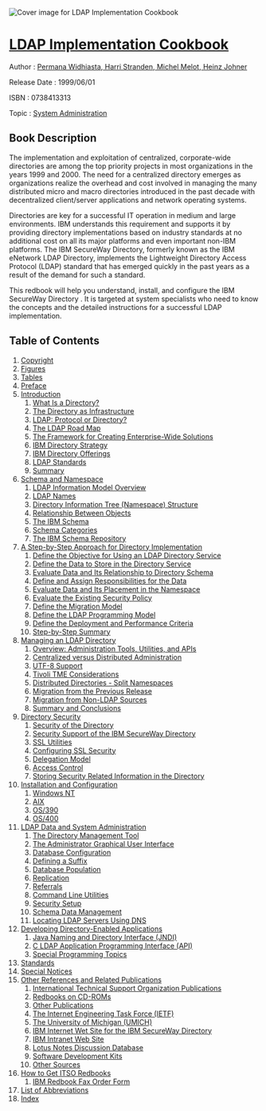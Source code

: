 ![Cover image for LDAP Implementation Cookbook](https://imgdetail.ebookreading.net/cover/cover/system_admin/EB0738413313.jpg)

[LDAP Implementation Cookbook](https://ebookreading.net/view/book/LDAP+Implementation+Cookbook-EB0738413313_1.html "LDAP Implementation Cookbook")
====================================================================================================================

Author : [Permana Widhiasta](https://ebookreading.net/search/author/Permana+Widhiasta),[ Harri Stranden](https://ebookreading.net/search/author/+Harri+Stranden),[ Michel Melot](https://ebookreading.net/search/author/+Michel+Melot),[ Heinz Johner](https://ebookreading.net/search/author/+Heinz+Johner)

Release Date : 1999/06/01

ISBN : 0738413313

Topic : [System Administration](https://ebookreading.net/search/category/system-administration)

Book Description
-----------------

The implementation and exploitation of centralized, corporate-wide directories are among the top priority projects in most organizations in the years 1999 and 2000. The need for a centralized directory emerges as organizations realize the overhead and cost involved in managing the many distributed micro and macro directories introduced in the past decade with decentralized client/server applications and network operating systems.
 		
 Directories are key for a successful IT operation in medium and large environments. IBM understands this requirement and supports it by providing directory implementations based on industry standards at no additional cost on all its major platforms and even important non-IBM platforms. The IBM SecureWay Directory, formerly known as the IBM eNetwork LDAP Directory, implements the Lightweight Directory Access Protocol (LDAP) standard that has emerged quickly in the past years as a result of the demand for such a standard.
 		
 This redbook will help you understand, install, and configure the IBM SecureWay Directory . It is targeted at system specialists who need to know the concepts and the detailed instructions for a successful LDAP implementation.
              
Table of Contents
-----------------

1. [Copyright](https://ebookreading.net/view/book/LDAP+Implementation+Cookbook-EB0738413313_1.html)
1. [Figures](https://ebookreading.net/view/book/LDAP+Implementation+Cookbook-EB0738413313_2.html)
1. [Tables](https://ebookreading.net/view/book/LDAP+Implementation+Cookbook-EB0738413313_3.html)
1. [Preface](https://ebookreading.net/view/book/LDAP+Implementation+Cookbook-EB0738413313_4.html)
1. [Introduction](https://ebookreading.net/view/book/LDAP+Implementation+Cookbook-EB0738413313_5.html)
    1. [What Is a Directory?](https://ebookreading.net/view/book/LDAP+Implementation+Cookbook-EB0738413313_6.html)
    1. [The Directory as Infrastructure](https://ebookreading.net/view/book/LDAP+Implementation+Cookbook-EB0738413313_7.html)
    1. [LDAP: Protocol or Directory?](https://ebookreading.net/view/book/LDAP+Implementation+Cookbook-EB0738413313_8.html)
    1. [The LDAP Road Map](https://ebookreading.net/view/book/LDAP+Implementation+Cookbook-EB0738413313_9.html)
    1. [The Framework for Creating Enterprise-Wide Solutions](https://ebookreading.net/view/book/LDAP+Implementation+Cookbook-EB0738413313_10.html)
    1. [IBM Directory Strategy](https://ebookreading.net/view/book/LDAP+Implementation+Cookbook-EB0738413313_11.html)
    1. [IBM Directory Offerings](https://ebookreading.net/view/book/LDAP+Implementation+Cookbook-EB0738413313_12.html)
    1. [LDAP Standards](https://ebookreading.net/view/book/LDAP+Implementation+Cookbook-EB0738413313_13.html)
    1. [Summary](https://ebookreading.net/view/book/LDAP+Implementation+Cookbook-EB0738413313_14.html)
1. [Schema and Namespace](https://ebookreading.net/view/book/LDAP+Implementation+Cookbook-EB0738413313_15.html)
    1. [LDAP Information Model Overview](https://ebookreading.net/view/book/LDAP+Implementation+Cookbook-EB0738413313_16.html)
    1. [LDAP Names](https://ebookreading.net/view/book/LDAP+Implementation+Cookbook-EB0738413313_17.html)
    1. [Directory Information Tree (Namespace) Structure](https://ebookreading.net/view/book/LDAP+Implementation+Cookbook-EB0738413313_18.html)
    1. [Relationship Between Objects](https://ebookreading.net/view/book/LDAP+Implementation+Cookbook-EB0738413313_19.html)
    1. [The IBM Schema](https://ebookreading.net/view/book/LDAP+Implementation+Cookbook-EB0738413313_20.html)
    1. [Schema Categories](https://ebookreading.net/view/book/LDAP+Implementation+Cookbook-EB0738413313_21.html)
    1. [The IBM Schema Repository](https://ebookreading.net/view/book/LDAP+Implementation+Cookbook-EB0738413313_22.html)
1. [A Step-by-Step Approach for Directory Implementation](https://ebookreading.net/view/book/LDAP+Implementation+Cookbook-EB0738413313_23.html)
    1. [Define the Objective for Using an LDAP Directory Service](https://ebookreading.net/view/book/LDAP+Implementation+Cookbook-EB0738413313_24.html)
    1. [Define the Data to Store in the Directory Service](https://ebookreading.net/view/book/LDAP+Implementation+Cookbook-EB0738413313_25.html)
    1. [Evaluate Data and Its Relationship to Directory Schema](https://ebookreading.net/view/book/LDAP+Implementation+Cookbook-EB0738413313_26.html)
    1. [Define and Assign Responsibilities for the Data](https://ebookreading.net/view/book/LDAP+Implementation+Cookbook-EB0738413313_27.html)
    1. [Evaluate Data and Its Placement in the Namespace](https://ebookreading.net/view/book/LDAP+Implementation+Cookbook-EB0738413313_28.html)
    1. [Evaluate the Existing Security Policy](https://ebookreading.net/view/book/LDAP+Implementation+Cookbook-EB0738413313_29.html)
    1. [Define the Migration Model](https://ebookreading.net/view/book/LDAP+Implementation+Cookbook-EB0738413313_30.html)
    1. [Define the LDAP Programming Model](https://ebookreading.net/view/book/LDAP+Implementation+Cookbook-EB0738413313_31.html)
    1. [Define the Deployment and Performance Criteria](https://ebookreading.net/view/book/LDAP+Implementation+Cookbook-EB0738413313_32.html)
    1. [Step-by-Step Summary](https://ebookreading.net/view/book/LDAP+Implementation+Cookbook-EB0738413313_33.html)
1. [Managing an LDAP Directory](https://ebookreading.net/view/book/LDAP+Implementation+Cookbook-EB0738413313_34.html)
    1. [Overview: Administration Tools, Utilities, and APIs](https://ebookreading.net/view/book/LDAP+Implementation+Cookbook-EB0738413313_35.html)
    1. [Centralized versus Distributed Administration](https://ebookreading.net/view/book/LDAP+Implementation+Cookbook-EB0738413313_36.html)
    1. [UTF-8 Support](https://ebookreading.net/view/book/LDAP+Implementation+Cookbook-EB0738413313_37.html)
    1. [Tivoli TME Considerations](https://ebookreading.net/view/book/LDAP+Implementation+Cookbook-EB0738413313_38.html)
    1. [Distributed Directories - Split Namespaces](https://ebookreading.net/view/book/LDAP+Implementation+Cookbook-EB0738413313_39.html)
    1. [Migration from the Previous Release](https://ebookreading.net/view/book/LDAP+Implementation+Cookbook-EB0738413313_40.html)
    1. [Migration from Non-LDAP Sources](https://ebookreading.net/view/book/LDAP+Implementation+Cookbook-EB0738413313_41.html)
    1. [Summary and Conclusions](https://ebookreading.net/view/book/LDAP+Implementation+Cookbook-EB0738413313_42.html)
1. [Directory Security](https://ebookreading.net/view/book/LDAP+Implementation+Cookbook-EB0738413313_43.html)
    1. [Security of the Directory](https://ebookreading.net/view/book/LDAP+Implementation+Cookbook-EB0738413313_44.html)
    1. [Security Support of the IBM SecureWay Directory](https://ebookreading.net/view/book/LDAP+Implementation+Cookbook-EB0738413313_45.html)
    1. [SSL Utilities](https://ebookreading.net/view/book/LDAP+Implementation+Cookbook-EB0738413313_46.html)
    1. [Configuring SSL Security](https://ebookreading.net/view/book/LDAP+Implementation+Cookbook-EB0738413313_47.html)
    1. [Delegation Model](https://ebookreading.net/view/book/LDAP+Implementation+Cookbook-EB0738413313_48.html)
    1. [Access Control](https://ebookreading.net/view/book/LDAP+Implementation+Cookbook-EB0738413313_49.html)
    1. [Storing Security Related Information in the Directory](https://ebookreading.net/view/book/LDAP+Implementation+Cookbook-EB0738413313_50.html)
1. [Installation and Configuration](https://ebookreading.net/view/book/LDAP+Implementation+Cookbook-EB0738413313_51.html)
    1. [Windows NT](https://ebookreading.net/view/book/LDAP+Implementation+Cookbook-EB0738413313_52.html)
    1. [AIX](https://ebookreading.net/view/book/LDAP+Implementation+Cookbook-EB0738413313_53.html)
    1. [OS/390](https://ebookreading.net/view/book/LDAP+Implementation+Cookbook-EB0738413313_54.html)
    1. [OS/400](https://ebookreading.net/view/book/LDAP+Implementation+Cookbook-EB0738413313_55.html)
1. [LDAP Data and System Administration](https://ebookreading.net/view/book/LDAP+Implementation+Cookbook-EB0738413313_56.html)
    1. [The Directory Management Tool](https://ebookreading.net/view/book/LDAP+Implementation+Cookbook-EB0738413313_57.html)
    1. [The Administrator Graphical User Interface](https://ebookreading.net/view/book/LDAP+Implementation+Cookbook-EB0738413313_58.html)
    1. [Database Configuration](https://ebookreading.net/view/book/LDAP+Implementation+Cookbook-EB0738413313_59.html)
    1. [Defining a Suffix](https://ebookreading.net/view/book/LDAP+Implementation+Cookbook-EB0738413313_60.html)
    1. [Database Population](https://ebookreading.net/view/book/LDAP+Implementation+Cookbook-EB0738413313_61.html)
    1. [Replication](https://ebookreading.net/view/book/LDAP+Implementation+Cookbook-EB0738413313_62.html)
    1. [Referrals](https://ebookreading.net/view/book/LDAP+Implementation+Cookbook-EB0738413313_63.html)
    1. [Command Line Utilities](https://ebookreading.net/view/book/LDAP+Implementation+Cookbook-EB0738413313_64.html)
    1. [Security Setup](https://ebookreading.net/view/book/LDAP+Implementation+Cookbook-EB0738413313_65.html)
    1. [Schema Data Management](https://ebookreading.net/view/book/LDAP+Implementation+Cookbook-EB0738413313_66.html)
    1. [Locating LDAP Servers Using DNS](https://ebookreading.net/view/book/LDAP+Implementation+Cookbook-EB0738413313_67.html)
1. [Developing Directory-Enabled Applications](https://ebookreading.net/view/book/LDAP+Implementation+Cookbook-EB0738413313_68.html)
    1. [Java Naming and Directory Interface (JNDI)](https://ebookreading.net/view/book/LDAP+Implementation+Cookbook-EB0738413313_69.html)
    1. [C LDAP Application Programming Interface (API)](https://ebookreading.net/view/book/LDAP+Implementation+Cookbook-EB0738413313_70.html)
    1. [Special Programming Topics](https://ebookreading.net/view/book/LDAP+Implementation+Cookbook-EB0738413313_71.html)
1. [Standards](https://ebookreading.net/view/book/LDAP+Implementation+Cookbook-EB0738413313_72.html)
1. [Special Notices](https://ebookreading.net/view/book/LDAP+Implementation+Cookbook-EB0738413313_73.html)
1. [Other References and Related Publications](https://ebookreading.net/view/book/LDAP+Implementation+Cookbook-EB0738413313_74.html)
    1. [International Technical Support Organization Publications](https://ebookreading.net/view/book/LDAP+Implementation+Cookbook-EB0738413313_75.html)
    1. [Redbooks on CD-ROMs](https://ebookreading.net/view/book/LDAP+Implementation+Cookbook-EB0738413313_76.html)
    1. [Other Publications](https://ebookreading.net/view/book/LDAP+Implementation+Cookbook-EB0738413313_77.html)
    1. [The Internet Engineering Task Force (IETF)](https://ebookreading.net/view/book/LDAP+Implementation+Cookbook-EB0738413313_78.html)
    1. [The University of Michigan (UMICH)](https://ebookreading.net/view/book/LDAP+Implementation+Cookbook-EB0738413313_79.html)
    1. [IBM Internet Wet Site for the IBM SecureWay Directory](https://ebookreading.net/view/book/LDAP+Implementation+Cookbook-EB0738413313_80.html)
    1. [IBM Intranet Web Site](https://ebookreading.net/view/book/LDAP+Implementation+Cookbook-EB0738413313_81.html)
    1. [Lotus Notes Discussion Database](https://ebookreading.net/view/book/LDAP+Implementation+Cookbook-EB0738413313_82.html)
    1. [Software Development Kits](https://ebookreading.net/view/book/LDAP+Implementation+Cookbook-EB0738413313_83.html)
    1. [Other Sources](https://ebookreading.net/view/book/LDAP+Implementation+Cookbook-EB0738413313_84.html)
1. [How to Get ITSO Redbooks](https://ebookreading.net/view/book/LDAP+Implementation+Cookbook-EB0738413313_85.html)
    1. [IBM Redbook Fax Order Form](https://ebookreading.net/view/book/LDAP+Implementation+Cookbook-EB0738413313_86.html)
1. [List of Abbreviations](https://ebookreading.net/view/book/LDAP+Implementation+Cookbook-EB0738413313_87.html)
1. [Index](https://ebookreading.net/view/book/LDAP+Implementation+Cookbook-EB0738413313_88.html)
